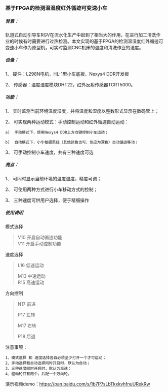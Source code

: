 ### 基于FPGA的检测温湿度红外循迹可变速小车
##### 背景：
轨道式自动引导车RGV在流水化生产中起到了相当大的作用，在进行加工清洗作业的时候有时需要进行过热检测。本文实现的基于FPGA的检测温湿度红外循迹可变速小车作为原型机，可实时监测CNC机床的温度和清洗作业的湿度。
##### 设备：	
1、	硬件：L298N电机，HL-1型小车底板，Nexys4 DDR开发板

2、	传感器：温度湿度模块DHT22，红外反射传感器TCRT5000。

##### 功能：

1、	实时监测当前环境温度湿度，并将温度和湿度以整数形式显示在数码管上；

2、	可实现两种运动模式：手动控制运动和红外循迹自动运动：

    a)	手动模式下，使用Nexys4 DDR上方向键控制小车运动；

    b)	自动模式下，小车根据黑线（其他颜色也可，但应为深色）自动循迹移动；
3、	可手动控制小车速度，共有三种速度可选
##### 亮点：
1、	可同时显示当前环境的温度湿度，精度可调；

2、	可使用两种方式进行小车移动方式的控制；

3、	三种速度可供用户选择，便于精细操作


##### 使用说明
模式选择
>  V10 开启自动循迹功能    
 V11 开启手动控制功能

速度选择
> L16 低速运动
>
> M13 中速运动                         
> R15 高速运动

方向控制
> N17 前进
>
> P17 左转
>
> M17 右转
>
> P18 后退

注意事项：

	1、模式选择 和 速度选择各自必须至少打开一个才可运动；
	2、手动选择和自动选择同时开启时，默认为自动；
	3、三种速度同时开启时，默认为高速；
	4、驱动轮只有两个，后配一个万向轮。

演示视频demo：https://pan.baidu.com/s/1b7P7sLbTkxkvhfnuURekRw
